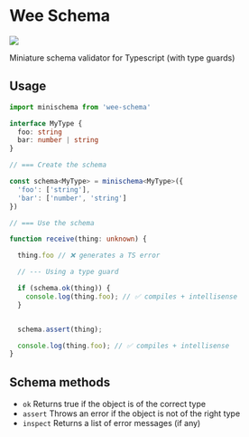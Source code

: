 # Wee Schema

![](https://github.com/patrixr/wee-schema/workflows/Test%20and%20Publish/badge.svg)

Miniature schema validator for Typescript (with type guards)


## Usage

```typescript
import minischema from 'wee-schema'

interface MyType {
  foo: string
  bar: number | string
}

// === Create the schema

const schema<MyType> = minischema<MyType>({
  'foo': ['string'],
  'bar': ['number', 'string']
})

// === Use the schema

function receive(thing: unknown) {

  thing.foo // ❌ generates a TS error

  // --- Using a type guard

  if (schema.ok(thing)) {
    console.log(thing.foo); // ✅ compiles + intellisense
  }


  schema.assert(thing);

  console.log(thing.foo); // ✅ compiles + intellisense
}

```

## Schema methods

- `ok` Returns true if the object is of the correct type
- `assert` Throws an error if the object is not of the right type
- `inspect` Returns a list of error messages (if any)

